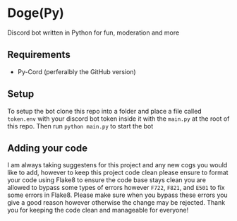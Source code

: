 # Doge(Py)
Discord bot written in Python for fun, moderation and more

## Requirements
- Py-Cord (perferalbly the GitHub version)

## Setup
To setup the bot clone this repo into a folder and place a file called `token.env` with your discord bot token inside it with the `main.py` at the root of this repo. Then run `python main.py` to start the bot

## Adding your code
I am always taking suggestens for this project and any new cogs you would like to add, however to keep this project code clean please ensure to format your code using Flake8 to ensure the code base stays clean you are allowed to bypass some types of errors however `F722`, `F821`, and `E501` to fix some errors in Flake8. Please make sure when you bypass these errors you give a good reason however otherwise the change may be rejected. Thank you for keeping the code clean and manageable for everyone!